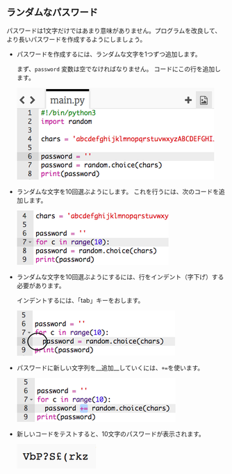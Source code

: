 ## ランダムなパスワード

パスワードは1文字だけではあまり意味がありません。プログラムを改良して、より長いパスワードを作成するようにしましょう。



+ パスワードを作成するには、ランダムな文字を1つずつ追加します。

    まず、`password` 変数は空でなければなりません。 コードにこの行を追加します。

    ![スクリーンショット](images/passwords-empty.png)

+ ランダムな文字を10回選ぶようにします。 これを行うには、次のコードを追加します。

    ![スクリーンショット](images/passwords-repeat.png)

+ ランダムな文字を10回選ぶようにするには、行をインデント（字下げ）する必要があります。

    インデントするには、「tab」キーをおします。

    ![スクリーンショット](images/passwords-indent.png)

+ パスワードに新しい文字列を__追加__していくには、`+=`を使います。

    ![スクリーンショット](images/passwords-add.png)

+ 新しいコードをテストすると、10文字のパスワードが表示されます。

    ![スクリーンショット](images/passwords-10-test.png)



